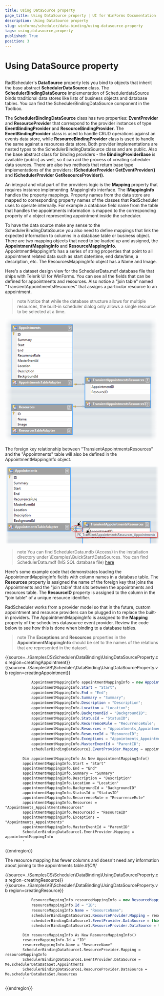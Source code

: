 ```yaml
---
title: Using DataSource property
page_title: Using DataSource property | UI for WinForms Documentation
description: Using DataSource property
slug: winforms/scheduler/data-binding/using-datasource-property
tags: using,datasource,property
published: True
position: 3
---
```


# Using DataSource property

## 

RadScheduler's __DataSource__ property lets you bind to objects that inherit the base abstract __SchedulerDataSource__ class. The __SchedulerBindingDataSource__ implementation of SchedulerdataSource binds traditional data stores like lists of business objects and database tables. You can find the SchedulerBindingDataSource component in the Toolbox.
        

The __SchedulerBindingDataSource__ class has two properties: __EventProvider__ and __ResourceProvider__ that correspond to the provider instances of type __EventBindingProvider__ and __ResourceBindingProvider__. The __EventBindingProvider__ class is used to handle CRUD operations against an events data store, while __ResourceBindingProvider__ class is used to handle the same against a resources data store. Both provider implementations are nested types to the SchedulerBindingDataSource class and are public. Also the base abstract class for binding providers - the __BindingProviderBase<T>__ is available (public) as well, so it can aid the process of creating scheduler data sources. There are also two methods that return base type implementations of the providers: __ISchedulerProvider<IEvent> GetEventProvider()__ and __ISchedulerProvider<IResource> GetResourceProvider()__.
        

An integral and vital part of the providers logic is the __Mapping__ property that requires instance implementing IMappingInfo interface. The __IMappingInfo__ handles the property mappings. Property names from the data store are mapped to corresponding property names of the classes that RadScheduler uses to operate internally. For example a database field name from the table that handles the appointments information is mapped to the corresponding property of a object representing appointment inside the scheduler.
        

To have the data source make any sense to the SchedulerBindingDataSource you also need to define mappings that link the expected information to columns in a database table or business object. There are two mapping objects that need to be loaded up and assigned, the __AppointmentMappingInfo__ and __ResourceMappingInfo__. AppointmentMappingInfo has a series of string properties that point to all appointment related data such as start date/time, end date/time, a description, etc. The ResourcesMappingInfo object has a Name and Image.
        

Here's a dataset design view for the SchedulerData.mdf database file that ships with Telerik UI for WinForms. You can see all the fields that can be defined for appointments and resources. Also notice a "join table" named "TransientAppointmentsResources" that assigns a particular resource to an appointment.

>note Notice that while the database structure allows for multiple resources, the built-in scheduler dialog only allows a single resource to be selected at a time.
>
![scheduler-data-binding-using-datasource-property 001](images/scheduler-data-binding-using-datasource-property001.png)

The foreign key relationship between "TransientAppointmentsResources" and the "Appointments" table will also be defined in the AppointmentMappingInfo object.

![scheduler-data-binding-using-datasource-property 002](images/scheduler-data-binding-using-datasource-property002.png)

>note You can find SchedulerData.mdb (Access) in the installation directory under \Examples\QuickStart\DataSources. You can find SchedulerData.mdf (MS SQL database file) [here](http://www.telerik.com/docs/default-source/ui-for-winforms/schedulerdatasql.zip)
>

Here's some example code that demonstrates loading the AppointmentMappingInfo fields with column names in a database table. The __Resources__ property is assigned the name of the foreign key that joins the Appointments and the "join table' that sits between the appointments and resources table. The __ResourceID__ property is assigned to the column in the "join table" of a unique resource identifier.

RadScheduler works from a provider model so that in the future, custom appointment and resource providers can be plugged in to replace the built-in providers. The AppointmentMappingInfo is assigned to the __Mapping__ property of the schedulers datasource event provider. Review the code below to see how this is done when binding to a database tables.

>note The __Exceptions__ and __Resources__ properties in the __AppointmentMappingInfo__ should be set to the names of the relations that are represented in the dataset.
>

{{source=..\SamplesCS\Scheduler\DataBinding\UsingDataSourceProperty.cs region=creatingAppointment}} 
{{source=..\SamplesVB\Scheduler\DataBinding\UsingDataSourceProperty.vb region=creatingAppointment}} 

````C#
            AppointmentMappingInfo appointmentMappingInfo = new AppointmentMappingInfo();
            appointmentMappingInfo.Start = "Start";
            appointmentMappingInfo.End = "End";
            appointmentMappingInfo.Summary = "Summary";
            appointmentMappingInfo.Description = "Description";
            appointmentMappingInfo.Location = "Location";
            appointmentMappingInfo.BackgroundId = "BackgroundID";
            appointmentMappingInfo.StatusId = "StatusID";
            appointmentMappingInfo.RecurrenceRule = "RecurrenceRule";
            appointmentMappingInfo.Resources = "Appointments_AppointmentsResources";
            appointmentMappingInfo.ResourceId = "ResourceID";
            appointmentMappingInfo.Exceptions = "Appointments_Appointments";
            appointmentMappingInfo.MasterEventId = "ParentID";
            schedulerBindingDataSource1.EventProvider.Mapping = appointmentMappingInfo;
````
````VB.NET
        Dim appointmentMappingInfo As New AppointmentMappingInfo()
        appointmentMappingInfo.Start = "Start"
        appointmentMappingInfo.End = "End"
        appointmentMappingInfo.Summary = "Summary"
        appointmentMappingInfo.Description = "Description"
        appointmentMappingInfo.Location = "Location"
        appointmentMappingInfo.BackgroundId = "BackgroundID"
        appointmentMappingInfo.StatusId = "StatusID"
        appointmentMappingInfo.RecurrenceRule = "RecurrenceRule"
        appointmentMappingInfo.Resources = "Appointments_AppointmentsResources"
        appointmentMappingInfo.ResourceId = "ResourceID"
        appointmentMappingInfo.Exceptions = "Appointments_Appointments"
        appointmentMappingInfo.MasterEventId = "ParentID"
        SchedulerBindingDataSource1.EventProvider.Mapping = appointmentMappingInfo
        '
````

{{endregion}} 




The resource mapping has fewer columns and doesn't need any information about joining to the appointments table.#_[C#]_

	



{{source=..\SamplesCS\Scheduler\DataBinding\UsingDataSourceProperty.cs region=creatingResource}} 
{{source=..\SamplesVB\Scheduler\DataBinding\UsingDataSourceProperty.vb region=creatingResource}} 

````C#
            ResourceMappingInfo resourceMappingInfo = new ResourceMappingInfo();
            resourceMappingInfo.Id = "ID";
            resourceMappingInfo.Name = "ResourceName";
            schedulerBindingDataSource1.ResourceProvider.Mapping = resourceMappingInfo;
            schedulerBindingDataSource1.EventProvider.DataSource = this.schedulerDataDataSet.Appointments;
            schedulerBindingDataSource1.ResourceProvider.DataSource = this.schedulerDataDataSet.Resources;
````
````VB.NET
        Dim resourceMappingInfo As New ResourceMappingInfo()
        resourceMappingInfo.Id = "ID"
        resourceMappingInfo.Name = "ResourceName"
        SchedulerBindingDataSource1.ResourceProvider.Mapping = resourceMappingInfo
        SchedulerBindingDataSource1.EventProvider.DataSource = Me.schedulerDataDataSet.Appointments
        SchedulerBindingDataSource1.ResourceProvider.DataSource = Me.schedulerDataDataSet.Resources
        '
````

{{endregion}} 



